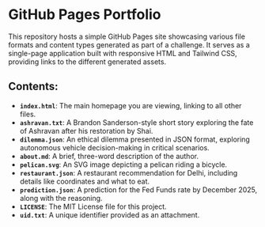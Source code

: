 # GitHub Pages Portfolio

This repository hosts a simple GitHub Pages site showcasing various file formats and content types generated as part of a challenge. It serves as a single-page application built with responsive HTML and Tailwind CSS, providing links to the different generated assets.

## Contents:

*   **`index.html`**: The main homepage you are viewing, linking to all other files.
*   **`ashravan.txt`**: A Brandon Sanderson-style short story exploring the fate of Ashravan after his restoration by Shai.
*   **`dilemma.json`**: An ethical dilemma presented in JSON format, exploring autonomous vehicle decision-making in critical scenarios.
*   **`about.md`**: A brief, three-word description of the author.
*   **`pelican.svg`**: An SVG image depicting a pelican riding a bicycle.
*   **`restaurant.json`**: A restaurant recommendation for Delhi, including details like coordinates and what to eat.
*   **`prediction.json`**: A prediction for the Fed Funds rate by December 2025, along with the reasoning.
*   **`LICENSE`**: The MIT License file for this project.
*   **`uid.txt`**: A unique identifier provided as an attachment.
